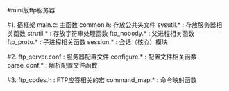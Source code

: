 #mini版ftp服务器

#1. 搭框架
main.c: 主函数
common.h: 存放公共头文件
sysutil.* : 存放服务器相关函数
strutil.* : 存放字符串处理函数
ftp_nobody.* : 父进程相关函数
ftp_proto.* : 子进程相关函数
session.* : 会话（核心）模块

#2.
ftp_server.conf : 服务器配置文件
configure.* : 配置文件相关函数
parse_conf.* : 解析配置文件函数

#3. 
ftp_codes.h : FTP应答相关的宏
command_map.* : 命令映射函数



















